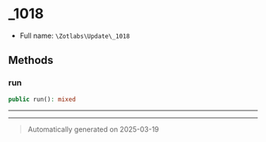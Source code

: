 
# _1018





* Full name: `\Zotlabs\Update\_1018`




## Methods


### run



```php
public run(): mixed
```












***


***
> Automatically generated on 2025-03-19
